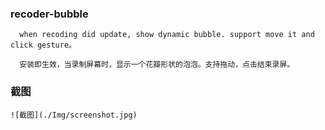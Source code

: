 ### recoder-bubble

```
  when recoding did update, show dynamic bubble. support move it and click gesture。
```

```
  安装即生效，当录制屏幕时，显示一个花瓣形状的泡泡。支持拖动，点击结束录屏。
```

### 截图

```
![截图](./Img/screenshot.jpg)

```
